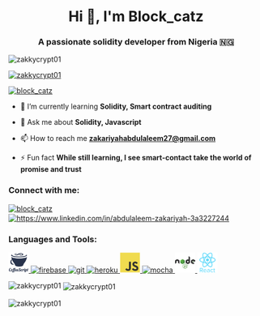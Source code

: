 <h1 align="center">Hi 👋, I'm Block_catz</h1>
<h3 align="center">A passionate solidity developer from Nigeria 🇳🇬</h3>

<p align="left"> <img src="https://komarev.com/ghpvc/?username=zakkycrypt01&label=Profile%20views&color=0e75b6&style=flat" alt="zakkycrypt01" /> </p>

<p align="left"> <a href="https://github.com/ryo-ma/github-profile-trophy"><img src="https://github-profile-trophy.vercel.app/?username=zakkycrypt01" alt="zakkycrypt01" /></a> </p>

<p align="left"> <a href="https://twitter.com/block_catz" target="blank"><img src="https://img.shields.io/twitter/follow/block_catz?logo=twitter&style=for-the-badge" alt="block_catz" /></a> </p>

- 🌱 I’m currently learning **Solidity, Smart contract auditing**

- 💬 Ask me about **Solidity, Javascript**

- 📫 How to reach me **zakariyahabdulaleem27@gmail.com**

- ⚡ Fun fact **While still learning, I see smart-contact take the world of promise and trust**

<h3 align="left">Connect with me:</h3>
<p align="left">
<a href="https://twitter.com/block_catz" target="blank"><img align="center" src="https://raw.githubusercontent.com/rahuldkjain/github-profile-readme-generator/master/src/images/icons/Social/twitter.svg" alt="block_catz" height="30" width="40" /></a>
<a href="https://linkedin.com/in/https://www.linkedin.com/in/abdulaleem-zakariyah-3a3227244" target="blank"><img align="center" src="https://raw.githubusercontent.com/rahuldkjain/github-profile-readme-generator/master/src/images/icons/Social/linked-in-alt.svg" alt="https://www.linkedin.com/in/abdulaleem-zakariyah-3a3227244" height="30" width="40" /></a>
</p>

<h3 align="left">Languages and Tools:</h3>
<p align="left"> <a href="https://offeescript.org" target="_blank" rel="noreferrer"> <img src="https://raw.githubusercontent.com/devicons/devicon/master/icons/coffeescript/coffeescript-original-wordmark.svg" alt="coffeescript" width="40" height="40"/> </a> <a href="https://firebase.google.com/" target="_blank" rel="noreferrer"> <img src="https://www.vectorlogo.zone/logos/firebase/firebase-icon.svg" alt="firebase" width="40" height="40"/> </a> <a href="https://git-scm.com/" target="_blank" rel="noreferrer"> <img src="https://www.vectorlogo.zone/logos/git-scm/git-scm-icon.svg" alt="git" width="40" height="40"/> </a> <a href="https://heroku.com" target="_blank" rel="noreferrer"> <img src="https://www.vectorlogo.zone/logos/heroku/heroku-icon.svg" alt="heroku" width="40" height="40"/> </a> <a href="https://developer.mozilla.org/en-US/docs/Web/JavaScript" target="_blank" rel="noreferrer"> <img src="https://raw.githubusercontent.com/devicons/devicon/master/icons/javascript/javascript-original.svg" alt="javascript" width="40" height="40"/> </a> <a href="https://mochajs.org" target="_blank" rel="noreferrer"> <img src="https://www.vectorlogo.zone/logos/mochajs/mochajs-icon.svg" alt="mocha" width="40" height="40"/> </a> <a href="https://nodejs.org" target="_blank" rel="noreferrer"> <img src="https://raw.githubusercontent.com/devicons/devicon/master/icons/nodejs/nodejs-original-wordmark.svg" alt="nodejs" width="40" height="40"/> </a> <a href="https://reactjs.org/" target="_blank" rel="noreferrer"> <img src="https://raw.githubusercontent.com/devicons/devicon/master/icons/react/react-original-wordmark.svg" alt="react" width="40" height="40"/> </a> </p>

<p><img align="left" src="https://github-readme-stats.vercel.app/api/top-langs?username=zakkycrypt01&show_icons=true&locale=en&layout=compact" alt="zakkycrypt01" /></p>

<p>&nbsp;<img align="center" src="https://github-readme-stats.vercel.app/api?username=zakkycrypt01&show_icons=true&locale=en" alt="zakkycrypt01" /></p>

<p><img align="center" src="https://github-readme-streak-stats.herokuapp.com/?user=zakkycrypt01&" alt="zakkycrypt01" /></p>
